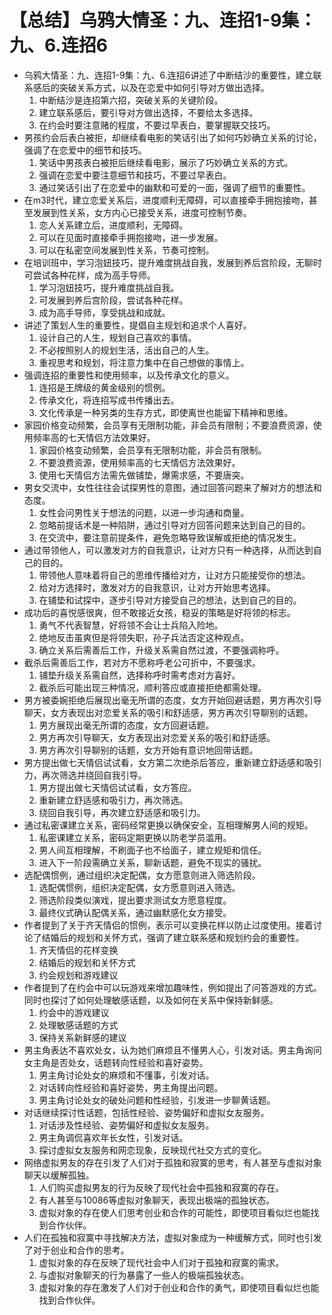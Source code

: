 # 【总结】乌鸦大情圣：九、连招1-9集：九、6.连招6

-   乌鸦大情圣：九、连招1-9集：九、6.连招6讲述了中断结沙的重要性，建立联系感后的突破关系方式，以及在恋爱中如何引导对方做出选择。
    1.  中断结沙是连招第六招，突破关系的关键阶段。
    2.  建立联系感后，要引导对方做出选择，不要给太多选择。
    3.  在约会时要注意赌的程度，不要过早表白，要掌握联交技巧。
-   男孩约会后表白被拒，却继续看电影的笑话引出了如何巧妙确立关系的讨论，强调了在恋爱中的细节和技巧。
    1.  笑话中男孩表白被拒后继续看电影，展示了巧妙确立关系的方式。
    2.  强调在恋爱中要注意细节和技巧，不要过早表白。
    3.  通过笑话引出了在恋爱中的幽默和可爱的一面，强调了细节的重要性。
-   在m3时代，建立恋爱关系后，进度顺利无障碍，可以直接牵手拥抱接吻，甚至发展到性关系，女方内心已接受关系，进度可控制节奏。
    1.  恋人关系建立后，进度顺利，无障碍。
    2.  可以在见面时直接牵手拥抱接吻，进一步发展。
    3.  可以在私密空间发展到性关系，节奏可控制。
-   在培训班中，学习泡妞技巧，提升难度挑战自我，发展到养后宫阶段，无聊时可尝试各种花样，成为高手导师。
    1.  学习泡妞技巧，提升难度挑战自我。
    2.  可发展到养后宫阶段，尝试各种花样。
    3.  成为高手导师，享受挑战和成就。
-   讲述了策划人生的重要性，提倡自主规划和追求个人喜好。
    1.  设计自己的人生，规划自己喜欢的事情。
    2.  不必按照别人的规划生活，活出自己的人生。
    3.  重视思考和规划，将注意力集中在自己想做的事情上。
-   强调连招的重要性和使用频率，以及传承文化的意义。
    1.  连招是王牌级的黄金级别的惯例。
    2.  传承文化，将连招写成书传播出去。
    3.  文化传承是一种另类的生存方式，即使离世也能留下精神和思维。
-   家园价格变动频繁，会员享有无限制功能，非会员有限制；不要浪费资源，使用频率高的七天情侣方法效果好。
    1.  家园价格变动频繁，会员享有无限制功能，非会员有限制。
    2.  不要浪费资源，使用频率高的七天情侣方法效果好。
    3.  使用七天情侣方法需先做铺垫，爆需求感，不要唐突。
-   男女交流中，女性往往会试探男性的意图，通过回答问题来了解对方的想法和态度。
    1.  女性会问男性关于想法的问题，以进一步沟通和商量。
    2.  忽略前提话术是一种陷阱，通过引导对方回答问题来达到自己的目的。
    3.  在交流中，要注意前提条件，避免忽略导致误解或拒绝的情况发生。
-   通过带领他人，可以激发对方的自我意识，让对方只有一种选择，从而达到自己的目的。
    1.  带领他人意味着将自己的思维传播给对方，让对方只能接受你的想法。
    2.  给对方选择时，激发对方的自我意识，让对方开始思考选择。
    3.  在铺垫和试探中，逐步引导对方接受自己的想法，达到自己的目的。
-   成功后的喜悦感很爽，但不敢接近女孩，稳妥的策略是好将领的标志。
    1.  勇气不代表智慧，好将领不会让士兵陷入险地。
    2.  绝地反击虽爽但是将领失职，孙子兵法否定这种观点。
    3.  确立关系后需善后工作，升级关系需自然过渡，不要强调称呼。
-   截杀后需善后工作，若对方不愿称呼老公可折中，不要强求。
    1.  铺垫升级关系需自然，选择称呼时需考虑对方喜好。
    2.  截杀后可能出现三种情况，顺利答应或直接拒绝都需处理。
-   男方被委婉拒绝后展现出毫无所谓的态度，女方开始回避话题，男方再次引导聊天，女方表现出对恋爱关系的吸引和舒适感，男方再次引导聊别的话题。
    1.  男方展现出毫无所谓的态度，女方回避话题。
    2.  男方再次引导聊天，女方表现出对恋爱关系的吸引和舒适感。
    3.  男方再次引导聊别的话题，女方开始有意识地回带话题。
-   男方提出做七天情侣试试看，女方第二次绝杀后答应，重新建立舒适感和吸引力，再次筛选并绕回自我引导。
    1.  男方提出做七天情侣试试看，女方答应。
    2.  重新建立舒适感和吸引力，再次筛选。
    3.  绕回自我引导，再次建立舒适感和吸引力。
-   通过私密课建立关系，密码经常更换以确保安全，互相理解男人间的规矩。
    1.  私密课建立关系，密码定期更换以防老学员滥用。
    2.  男人间互相理解，不刷面子也不给面子，建立规矩和信任。
    3.  进入下一阶段需确立关系，聊新话题，避免不现实的骚扰。
-   选配偶惯例，通过组织决定配偶，女方愿意则进入筛选阶段。
    1.  选配偶惯例，组织决定配偶，女方愿意则进入筛选。
    2.  筛选阶段类似演戏，提出要求测试女方愿意程度。
    3.  最终仪式确认配偶关系，通过幽默感化女方接受。
-   作者提到了关于齐天情侣的惯例，表示可以变换花样以防止过度使用。接着讨论了结婚后的规划和关怀方式，强调了建立联系感和规划约会的重要性。
    1.  齐天情侣的花样变换
    2.  结婚后的规划和关怀方式
    3.  约会规划和游戏建议
-   作者提到了在约会中可以玩游戏来增加趣味性，例如提出了问答游戏的方式。同时也探讨了如何处理敏感话题，以及如何在关系中保持新鲜感。
    1.  约会中的游戏建议
    2.  处理敏感话题的方式
    3.  保持关系新鲜感的建议
-   男主角表达不喜欢处女，认为她们麻烦且不懂男人心，引发对话。男主角询问女主角是否处女，话题转向性经验和喜好姿势。
    1.  男主角讨论处女的麻烦和不懂事，引发对话。
    2.  对话转向性经验和喜好姿势，男主角提出问题。
    3.  男主角讨论处女的破处问题和性经验，引发进一步聊黄话题。
-   对话继续探讨性话题，包括性经验、姿势偏好和虚拟女友服务。
    1.  对话涉及性经验、姿势偏好和虚拟女友服务。
    2.  男主角调侃喜欢年长女性，引发对话。
    3.  探讨虚拟女友服务和网恋现象，反映现代社交方式的变化。
-   网络虚拟男友的存在引发了人们对于孤独和寂寞的思考，有人甚至与虚拟对象聊天以缓解孤独。
    1.  人们购买虚拟男友的行为反映了现代社会中孤独和寂寞的存在。
    2.  有人甚至与10086等虚拟对象聊天，表现出极端的孤独状态。
    3.  虚拟对象的存在使人们思考创业和合作的可能性，即使项目看似烂也能找到合作伙伴。
-   人们在孤独和寂寞中寻找解决方法，虚拟对象成为一种缓解方式，同时也引发了对于创业和合作的思考。
    1.  虚拟对象的存在反映了现代社会中人们对于孤独和寂寞的需求。
    2.  与虚拟对象聊天的行为暴露了一些人的极端孤独状态。
    3.  虚拟对象的存在激发了人们对于创业和合作的勇气，即使项目看似烂也能找到合作伙伴。